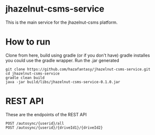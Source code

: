 # jhazelnut-csms-service
This is the main service for the jhazelnut-csms platform.

# How to run

Clone from here, build using gradle (or if you don't have) gradle installes you could use the gradle wrapper.
Run the .jar generated

    git clone https://github.com/hazafantasy/jhazelnut-csms-service.git
    cd jhazelnut-csms-service
    gradle clean build
    java -jar build/libs/jhazelnut-csms-service-0.1.0.jar

# REST API

These are the endpoints of the REST API

    POST /autosync/{userid}/all
    POST /autosync/{userid}/{driveId1}/{driveId2}